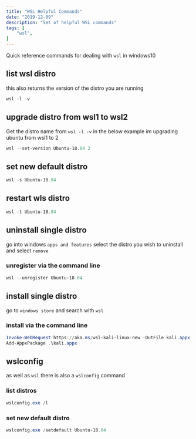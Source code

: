 ```yaml
---
title: "WSL Helpful Commands"
date: "2019-12-09"
description: "Set of helpful WSL commands"
tags: [
    "wsl",
]
---
```


Quick reference commands for dealing with `wsl` in windows10

## list wsl distro

this also returns the version of the distro you are running

``` powershell
wsl -l -v
```

## upgrade distro from wsl1 to wsl2

Get the distro name from `wsl -l -v` in the below example im upgrading ubuntu from wsl1 to 2

``` powershell
wsl --set-version Ubuntu-18.04 2
```

## set new default distro

``` powershell
wsl -s Ubuntu-18.04
```

## restart wls distro

``` powershell
wsl -t Ubuntu-18.04
```

## uninstall single distro

go into windows `apps and features` select the distro you wish to uninstall and select `remove`

### unregister via the command line

``` powershell
wsl --unregister Ubuntu-18.04
```

## install single distro

go to `windows store` and search with `wsl`

### install via the command line

``` powershell
Invoke-WebRequest https://aka.ms/wsl-kali-linux-new -OutFile kali.appx -UseBasicParsing
Add-AppxPackage .\kali.appx
```

## wslconfig

as well as `wsl` there is also a `wslconfig` command

### list distros

``` powershell
wslconfig.exe /l
```

### set new default distro

``` powershell
wslconfig.exe /setdefault Ubuntu-18.04
```
